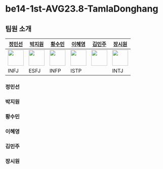 # be14-1st-AVG23.8-TamlaDonghang

## 팀원 소개

| [정민선](깃허브주소)| [박지원]( ) | [황수민]( )| [이혜영]( )|[김민주]( )|[장시원]( )|
|  -- | --- | --- | --- | --- |  --- |
| <img src="https://github.com/user-attachments/assets/e50bf3b3-41c4-4f70-a3be-25d0ff053335" width="50" height="50"/> | <img src="https://github.com/user-attachments/assets/982d7907-29c1-4d77-9089-387f2b99e89e" width="50" height="50"/> | <img src="https://github.com/user-attachments/assets/5f3396e2-9e13-4553-a2c6-dba220585545" width="50" height="50"/> | <img src="https://github.com/user-attachments/assets/e156d68a-a307-4148-a2cf-cc7f2a2f44f2" width="50" height="50"/> | <img src="https://github.com/user-attachments/assets/7697120e-ced5-447a-9652-a85c9a88ac27" width="50" height="50"/> |<img src="https://github.com/user-attachments/assets/7697120e-ced5-447a-9652-a85c9a88ac27" width="50" height="50"/>|
| INFJ | ESFJ | INFP | ISTP |  | INTJ



### 정민선

### 박지원

### 황수민

### 이혜영

### 김민주

### 장시원
